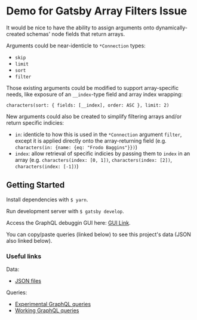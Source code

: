 # Demo for Gatsby Array Filters Issue

It would be nice to have the ability to assign arguments onto dynamically-created schemas' node fields that return arrays.

Arguments could be near-identicle to `*Connection` types:

- `skip`
- `limit`
- `sort`
- `filter`

Those existing arguments could be modified to support array-specific needs, like exposure of an `__index`-type field and array index wrapping:

`characters(sort: { fields: [__index], order: ASC }, limit: 2)`

New arguments could also be created to simplify filtering arrays and/or return specific indicies:

- `in`: identicle to how this is used in the `*Connection` argument `filter`, except it is applied directly onto the array-returning field (e.g. `characters(in: {name: {eq: "Frodo Baggins"}})`)
- `index`: allow retrieval of specific indicies by passing them to `index` in an array (e.g. `characters(index: [0, 1])`, `characters(index: [2])`, `characters(index: [-1])`)

## Getting Started

Install dependencies with `$ yarn`.

Run development server with `$ gatsby develop`.

Access the GraphQL debuggin GUI here: [GUI Link](http://localhost:8000/___graphql).

You can copy/paste queries (linked below) to see this project's data (JSON also linked below).

### Useful links

Data: 

- [JSON files](/src/data/)

Queries: 

- [Experimental GraphQL queries](/src/demoArrayArguments.graphql)
- [Working GraphQL queries](/src/demoQueries.graphql)


